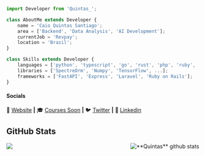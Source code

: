 ```js
import Developer from 'Quintas_';

class AboutMe extends Developer {
    name = 'Caio Quintas Santiago';
    area = ['Backend', 'Data Analysis', 'AI Development'];
    currentJob = 'Revpay';
    location = 'Brazil';
}

class Skills extends Developer {
    languages = ['python', 'typescript', 'go', 'rust', 'php', 'ruby', 'C#', 'C++'];
    libraries = ['SpectreOrm', 'Numpy', 'TensorFlow', ...];
    frameworks = ['FastAPI', 'Express', 'Laravel', 'Ruby on Rails'];
}
```

[website]: https://quintas-gui.vercel.app/

[twitter]: https://twitter.com/https_quintas

[linkedin]: https://www.linkedin.com/in/caio-quintas-368467181/

[courses]: https://encom-inky.vercel.app/apps/warden

#### Socials

🏡 [Website][website] **|**
🎓 [Courses Soon][courses] **|**
🐦 [Twitter][twitter] **|**
👔 [Linkedin][linkedin]

## **GitHub Stats**

<a href="https://github.com/Quinntas">
  <img align="left" src="https://github-readme-stats.vercel.app/api/top-langs/?username=Quinntas&theme=dracula&hide_langs_below=1&line_height=27" />
</a>

<a href="https://github.com/Quinntas">
 <img align="right" src="https://github-readme-stats.vercel.app/api?username=Quinntas&show_icons=true&theme=dracula&line_height=27" alt="**Quintas** github stats"/>
</a>

